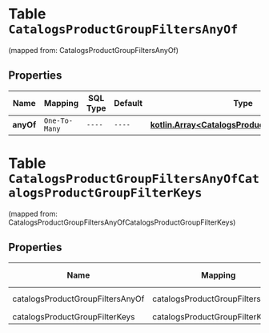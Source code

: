 
# Table `CatalogsProductGroupFiltersAnyOf`
(mapped from: CatalogsProductGroupFiltersAnyOf)

## Properties
Name | Mapping | SQL Type | Default | Type | Description | Notes
---- | ------- | -------- | ------- | ---- | ----------- | -----
**anyOf** | `One-To-Many` | `----` | `----`  | [**kotlin.Array&lt;CatalogsProductGroupFilterKeys&gt;**](CatalogsProductGroupFilterKeys.md) |  |  [optional]


# **Table `CatalogsProductGroupFiltersAnyOfCatalogsProductGroupFilterKeys`**
(mapped from: CatalogsProductGroupFiltersAnyOfCatalogsProductGroupFilterKeys)

## Properties
Name | Mapping | SQL Type | Default | Type | Description | Notes
---- | ------- | -------- | ------- | ---- | ----------- | -----
catalogsProductGroupFiltersAnyOf | catalogsProductGroupFiltersAnyOf | long | | kotlin.Long | Primary Key | *one*
catalogsProductGroupFilterKeys | catalogsProductGroupFilterKeys | long | | kotlin.Long | Foreign Key | *many*



